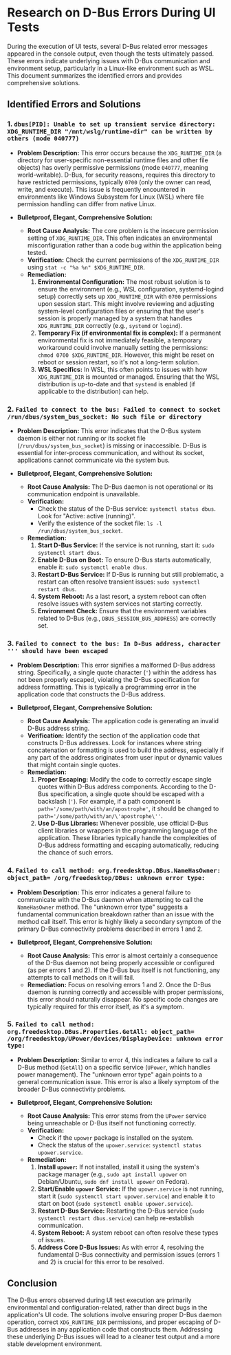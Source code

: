 # Research on D-Bus Errors During UI Tests

During the execution of UI tests, several D-Bus related error messages appeared in the console output, even though the tests ultimately passed. These errors indicate underlying issues with D-Bus communication and environment setup, particularly in a Linux-like environment such as WSL. This document summarizes the identified errors and provides comprehensive solutions.

## Identified Errors and Solutions

### 1. `dbus[PID]: Unable to set up transient service directory: XDG_RUNTIME_DIR "/mnt/wslg/runtime-dir" can be written by others (mode 040777)`

*   **Problem Description:** This error occurs because the `XDG_RUNTIME_DIR` (a directory for user-specific non-essential runtime files and other file objects) has overly permissive permissions (mode `040777`, meaning world-writable). D-Bus, for security reasons, requires this directory to have restricted permissions, typically `0700` (only the owner can read, write, and execute). This issue is frequently encountered in environments like Windows Subsystem for Linux (WSL) where file permission handling can differ from native Linux.

*   **Bulletproof, Elegant, Comprehensive Solution:**
    *   **Root Cause Analysis:** The core problem is the insecure permission setting of `XDG_RUNTIME_DIR`. This often indicates an environmental misconfiguration rather than a code bug within the application being tested.
    *   **Verification:** Check the current permissions of the `XDG_RUNTIME_DIR` using `stat -c "%a %n" $XDG_RUNTIME_DIR`.
    *   **Remediation:**
        1.  **Environmental Configuration:** The most robust solution is to ensure the environment (e.g., WSL configuration, systemd-logind setup) correctly sets up `XDG_RUNTIME_DIR` with `0700` permissions upon session start. This might involve reviewing and adjusting system-level configuration files or ensuring that the user's session is properly managed by a system that handles `XDG_RUNTIME_DIR` correctly (e.g., `systemd` or `logind`).
        2.  **Temporary Fix (if environmental fix is complex):** If a permanent environmental fix is not immediately feasible, a temporary workaround could involve manually setting the permissions: `chmod 0700 $XDG_RUNTIME_DIR`. However, this might be reset on reboot or session restart, so it's not a long-term solution.
        3.  **WSL Specifics:** In WSL, this often points to issues with how `XDG_RUNTIME_DIR` is mounted or managed. Ensuring that the WSL distribution is up-to-date and that `systemd` is enabled (if applicable to the distribution) can help.

### 2. `Failed to connect to the bus: Failed to connect to socket /run/dbus/system_bus_socket: No such file or directory`

*   **Problem Description:** This error indicates that the D-Bus system daemon is either not running or its socket file (`/run/dbus/system_bus_socket`) is missing or inaccessible. D-Bus is essential for inter-process communication, and without its socket, applications cannot communicate via the system bus.

*   **Bulletproof, Elegant, Comprehensive Solution:**
    *   **Root Cause Analysis:** The D-Bus daemon is not operational or its communication endpoint is unavailable.
    *   **Verification:**
        *   Check the status of the D-Bus service: `systemctl status dbus`. Look for "Active: active (running)".
        *   Verify the existence of the socket file: `ls -l /run/dbus/system_bus_socket`.
    *   **Remediation:**
        1.  **Start D-Bus Service:** If the service is not running, start it: `sudo systemctl start dbus`.
        2.  **Enable D-Bus on Boot:** To ensure D-Bus starts automatically, enable it: `sudo systemctl enable dbus`.
        3.  **Restart D-Bus Service:** If D-Bus is running but still problematic, a restart can often resolve transient issues: `sudo systemctl restart dbus`.
        4.  **System Reboot:** As a last resort, a system reboot can often resolve issues with system services not starting correctly.
        5.  **Environment Check:** Ensure that the environment variables related to D-Bus (e.g., `DBUS_SESSION_BUS_ADDRESS`) are correctly set.

### 3. `Failed to connect to the bus: In D-Bus address, character ''' should have been escaped`

*   **Problem Description:** This error signifies a malformed D-Bus address string. Specifically, a single quote character (`'`) within the address has not been properly escaped, violating the D-Bus specification for address formatting. This is typically a programming error in the application code that constructs the D-Bus address.

*   **Bulletproof, Elegant, Comprehensive Solution:**
    *   **Root Cause Analysis:** The application code is generating an invalid D-Bus address string.
    *   **Verification:** Identify the section of the application code that constructs D-Bus addresses. Look for instances where string concatenation or formatting is used to build the address, especially if any part of the address originates from user input or dynamic values that might contain single quotes.
    *   **Remediation:**
        1.  **Proper Escaping:** Modify the code to correctly escape single quotes within D-Bus address components. According to the D-Bus specification, a single quote should be escaped with a backslash (`'`). For example, if a path component is `path='/some/path/with/an/apostrophe'`, it should be changed to `path='/some/path/with/an/\'apostrophe\''`. 
        2.  **Use D-Bus Libraries:** Whenever possible, use official D-Bus client libraries or wrappers in the programming language of the application. These libraries typically handle the complexities of D-Bus address formatting and escaping automatically, reducing the chance of such errors.

### 4. `Failed to call method: org.freedesktop.DBus.NameHasOwner: object_path= /org/freedesktop/DBus: unknown error type:`

*   **Problem Description:** This error indicates a general failure to communicate with the D-Bus daemon when attempting to call the `NameHasOwner` method. The "unknown error type" suggests a fundamental communication breakdown rather than an issue with the method call itself. This error is highly likely a secondary symptom of the primary D-Bus connectivity problems described in errors 1 and 2.

*   **Bulletproof, Elegant, Comprehensive Solution:**
    *   **Root Cause Analysis:** This error is almost certainly a consequence of the D-Bus daemon not being properly accessible or configured (as per errors 1 and 2). If the D-Bus bus itself is not functioning, any attempts to call methods on it will fail.
    *   **Remediation:** Focus on resolving errors 1 and 2. Once the D-Bus daemon is running correctly and accessible with proper permissions, this error should naturally disappear. No specific code changes are typically required for this error itself, as it's a symptom.

### 5. `Failed to call method: org.freedesktop.DBus.Properties.GetAll: object_path= /org/freedesktop/UPower/devices/DisplayDevice: unknown error type:`

*   **Problem Description:** Similar to error 4, this indicates a failure to call a D-Bus method (`GetAll`) on a specific service (`UPower`, which handles power management). The "unknown error type" again points to a general communication issue. This error is also a likely symptom of the broader D-Bus connectivity problems.

*   **Bulletproof, Elegant, Comprehensive Solution:**
    *   **Root Cause Analysis:** This error stems from the `UPower` service being unreachable or D-Bus itself not functioning correctly.
    *   **Verification:**
        *   Check if the `upower` package is installed on the system.
        *   Check the status of the `upower.service`: `systemctl status upower.service`.
    *   **Remediation:**
        1.  **Install `upower`:** If not installed, install it using the system's package manager (e.g., `sudo apt install upower` on Debian/Ubuntu, `sudo dnf install upower` on Fedora).
        2.  **Start/Enable `upower` Service:** If the `upower.service` is not running, start it (`sudo systemctl start upower.service`) and enable it to start on boot (`sudo systemctl enable upower.service`).
        3.  **Restart D-Bus Service:** Restarting the D-Bus service (`sudo systemctl restart dbus.service`) can help re-establish communication.
        4.  **System Reboot:** A system reboot can often resolve these types of issues.
        5.  **Address Core D-Bus Issues:** As with error 4, resolving the fundamental D-Bus connectivity and permission issues (errors 1 and 2) is crucial for this error to be resolved.

## Conclusion

The D-Bus errors observed during UI test execution are primarily environmental and configuration-related, rather than direct bugs in the application's UI code. The solutions involve ensuring proper D-Bus daemon operation, correct `XDG_RUNTIME_DIR` permissions, and proper escaping of D-Bus addresses in any application code that constructs them. Addressing these underlying D-Bus issues will lead to a cleaner test output and a more stable development environment.